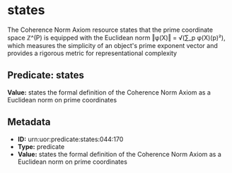 # states

The Coherence Norm Axiom resource states that the prime coordinate space ℤ^(P) is equipped with the Euclidean norm ‖φ(X)‖ = √(∑_p φ(X)(p)²), which measures the simplicity of an object's prime exponent vector and provides a rigorous metric for representational complexity

## Predicate: states

**Value:** states the formal definition of the Coherence Norm Axiom as a Euclidean norm on prime coordinates

## Metadata

- **ID:** urn:uor:predicate:states:044:170
- **Type:** predicate
- **Value:** states the formal definition of the Coherence Norm Axiom as a Euclidean norm on prime coordinates
